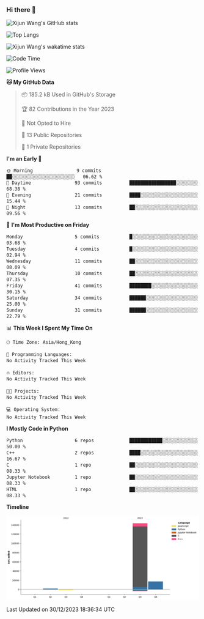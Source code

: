 ### Hi there 👋

![Xijun Wang's GitHub stats](https://github-readme-stats.vercel.app/api?username=kopper-xdu&show_icons=true&bg_color=00000000)

![Top Langs](https://github-readme-stats.vercel.app/api/top-langs/?username=kopper-xdu&size_weight=0.5&count_weight=0.5&exclude_repo=homepage,kopper-xdu.github.io&layout=compact)


![Xijun Wang's wakatime stats](https://github-readme-stats.vercel.app/api/wakatime?username=kopper)

<!--START_SECTION:waka-->
![Code Time](http://img.shields.io/badge/Code%20Time-147%20hrs%2012%20mins-blue)

![Profile Views](http://img.shields.io/badge/Profile%20Views-1-blue)

**🐱 My GitHub Data** 

> 📦 185.2 kB Used in GitHub's Storage 
 > 
> 🏆 82 Contributions in the Year 2023
 > 
> 🚫 Not Opted to Hire
 > 
> 📜 13 Public Repositories 
 > 
> 🔑 1 Private Repositories 
 > 
**I'm an Early 🐤** 

```text
🌞 Morning                9 commits           ██░░░░░░░░░░░░░░░░░░░░░░░   06.62 % 
🌆 Daytime                93 commits          █████████████████░░░░░░░░   68.38 % 
🌃 Evening                21 commits          ████░░░░░░░░░░░░░░░░░░░░░   15.44 % 
🌙 Night                  13 commits          ██░░░░░░░░░░░░░░░░░░░░░░░   09.56 % 
```
📅 **I'm Most Productive on Friday** 

```text
Monday                   5 commits           █░░░░░░░░░░░░░░░░░░░░░░░░   03.68 % 
Tuesday                  4 commits           █░░░░░░░░░░░░░░░░░░░░░░░░   02.94 % 
Wednesday                11 commits          ██░░░░░░░░░░░░░░░░░░░░░░░   08.09 % 
Thursday                 10 commits          ██░░░░░░░░░░░░░░░░░░░░░░░   07.35 % 
Friday                   41 commits          ████████░░░░░░░░░░░░░░░░░   30.15 % 
Saturday                 34 commits          ██████░░░░░░░░░░░░░░░░░░░   25.00 % 
Sunday                   31 commits          ██████░░░░░░░░░░░░░░░░░░░   22.79 % 
```


📊 **This Week I Spent My Time On** 

```text
🕑︎ Time Zone: Asia/Hong_Kong

💬 Programming Languages: 
No Activity Tracked This Week

🔥 Editors: 
No Activity Tracked This Week

🐱‍💻 Projects: 
No Activity Tracked This Week

💻 Operating System: 
No Activity Tracked This Week
```

**I Mostly Code in Python** 

```text
Python                   6 repos             ████████████░░░░░░░░░░░░░   50.00 % 
C++                      2 repos             ████░░░░░░░░░░░░░░░░░░░░░   16.67 % 
C                        1 repo              ██░░░░░░░░░░░░░░░░░░░░░░░   08.33 % 
Jupyter Notebook         1 repo              ██░░░░░░░░░░░░░░░░░░░░░░░   08.33 % 
HTML                     1 repo              ██░░░░░░░░░░░░░░░░░░░░░░░   08.33 % 
```



**Timeline**

![Lines of Code chart](https://raw.githubusercontent.com/kopper-xdu/kopper-xdu/main/assets/bar_graph.png)


 Last Updated on 30/12/2023 18:36:34 UTC
<!--END_SECTION:waka-->

<!--
**kopper-xdu/kopper-xdu** is a ✨ _special_ ✨ repository because its `README.md` (this file) appears on your GitHub profile.

Here are some ideas to get you started:

- 🔭 I’m currently working on ...
- 🌱 I’m currently learning ...
- 👯 I’m looking to collaborate on ...
- 🤔 I’m looking for help with ...
- 💬 Ask me about ...
- 📫 How to reach me: ...
- 😄 Pronouns: ...
- ⚡ Fun fact: ...
-->
